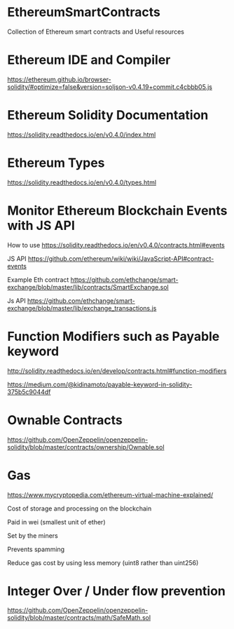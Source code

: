 # EthereumSmartContracts
Collection of Ethereum smart contracts and Useful resources

# Ethereum IDE and Compiler

https://ethereum.github.io/browser-solidity/#optimize=false&version=soljson-v0.4.19+commit.c4cbbb05.js

# Ethereum Solidity Documentation

https://solidity.readthedocs.io/en/v0.4.0/index.html

# Ethereum Types

https://solidity.readthedocs.io/en/v0.4.0/types.html

# Monitor Ethereum Blockchain Events with JS API

How to use
https://solidity.readthedocs.io/en/v0.4.0/contracts.html#events

JS API
https://github.com/ethereum/wiki/wiki/JavaScript-API#contract-events

Example
Eth contract
https://github.com/ethchange/smart-exchange/blob/master/lib/contracts/SmartExchange.sol

Js API
https://github.com/ethchange/smart-exchange/blob/master/lib/exchange_transactions.js

# Function Modifiers such as Payable keyword

http://solidity.readthedocs.io/en/develop/contracts.html#function-modifiers

https://medium.com/@kidinamoto/payable-keyword-in-solidity-375b5c9044df

# Ownable Contracts

https://github.com/OpenZeppelin/openzeppelin-solidity/blob/master/contracts/ownership/Ownable.sol

# Gas

https://www.mycryptopedia.com/ethereum-virtual-machine-explained/

Cost of storage and processing on the blockchain

Paid in wei (smallest unit of ether)

Set by the miners

Prevents spamming

Reduce gas cost by using less memory (uint8 rather than uint256)

# Integer Over / Under flow prevention

https://github.com/OpenZeppelin/openzeppelin-solidity/blob/master/contracts/math/SafeMath.sol